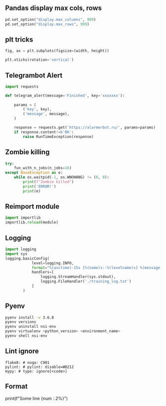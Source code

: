 ## **Pandas display max cols, rows**

```python
pd.set_option("display.max_columns", 999)
pd.set_option("display.max_rows", 999)
```

## **plt tricks**

```python
fig, ax = plt.subplots(figsize=(width, height)) 

plt.xticks(rotation='vertical')
```
    
 ## **Telegrambot Alert**

```python
import requests

def telegram_alert(message='Finished', key='xxxxxxx'):
    
    params = (
        ('key', key),
        ('message', message),
    )

    response = requests.get('https://alarmerbot.ru/', params=params)
    if response.content!=b'OK':
        raise RunTimeException(response)
```

## Zombie killing

```python
try:
    fun_with_n_jobs(n_jobs=16)
except BaseException as e:
    while os.waitpid(-1, os.WNOHANG) != (0, 0):
        print(f"Zombie killed")
        print('ERROR!')
        print(e)
```

## Reimport module

```python
import importlib
importlib.reload(module)
```

## Logging

```python
import logging
import sys
logging.basicConfig(
            level=logging.INFO,
            format="%(asctime)-15s [%(name)s::%(levelname)s] %(message)s",
            handlers=[
                logging.StreamHandler(sys.stdout),
                logging.FileHandler('./training_log.txt')
            ]
        )
```

## Pyenv

```bash
pyenv install -v 3.6.8
pyenv versions
pyenv uninstall nsi-env
pyenv virtualenv <python_version> <environment_name>
pyenv shell nsi-env
```

## Lint ignore
```
flake8: # noqa: C901
pylint: # pylint: disable=W0212
mypy: # type: ignore[<code>]
```
## Format
print(f"Some line {num :.2%}")

